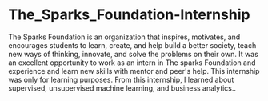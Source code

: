 # The_Sparks_Foundation-Internship
The Sparks Foundation is an organization that inspires, motivates, and encourages students to learn, create, and help build a better society, teach new ways of thinking, innovate, and solve the problems on their own. It was an excellent opportunity to work as an intern in The sparks Foundation and experience and learn new skills with mentor and peer's help. This internship was only for learning purposes. From this internship, I learned about supervised, unsupervised machine learning, and business analytics..

